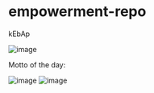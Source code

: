 # empowerment-repo
kEbAp

![image](https://github.com/user-attachments/assets/6255137e-b19f-4a87-92c4-402d1f72c580)

Motto of the day:

![image](https://github.com/user-attachments/assets/00385168-4e7e-48bd-9e37-66c7047ea302)
![image](https://github.com/user-attachments/assets/415553eb-b65f-4763-b31e-7f7ba890cbc0)


